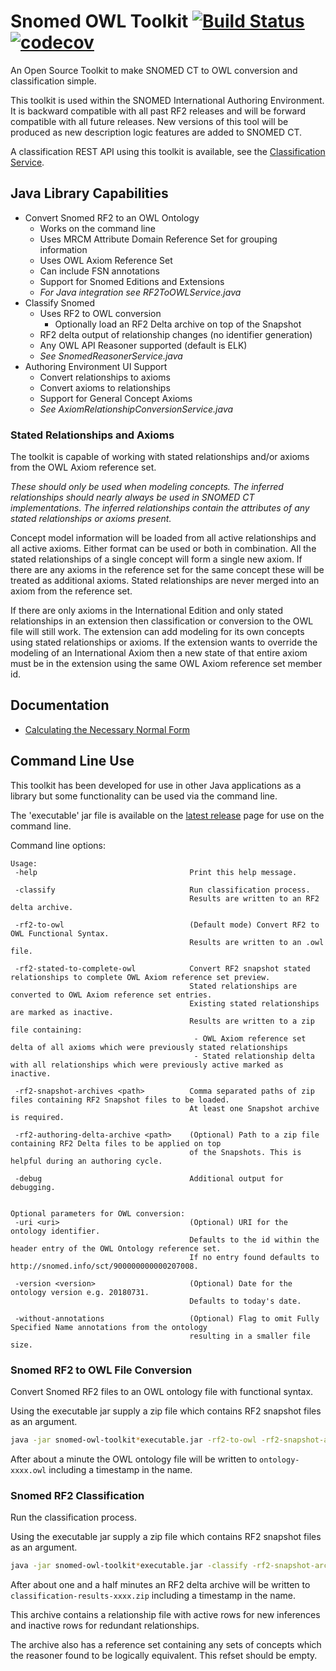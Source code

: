 # Snomed OWL Toolkit [![Build Status](https://travis-ci.org/IHTSDO/snomed-owl-toolkit.svg?branch=master)](https://travis-ci.org/IHTSDO/snomed-owl-toolkit) [![codecov](https://codecov.io/gh/IHTSDO/snomed-owl-toolkit/branch/master/graph/badge.svg)](https://codecov.io/gh/IHTSDO/snomed-owl-toolkit)

An Open Source Toolkit to make SNOMED CT to OWL conversion and classification simple.

This toolkit is used within the SNOMED International Authoring Environment. It is backward compatible with all past RF2 releases and will be forward compatible with all future releases. New versions of this tool will be produced as new description logic features are added to SNOMED CT.

A classification REST API using this toolkit is available, see the [Classification Service](https://github.com/IHTSDO/classification-service).

## Java Library Capabilities
- Convert Snomed RF2 to an OWL Ontology
  - Works on the command line
  - Uses MRCM Attribute Domain Reference Set for grouping information
  - Uses OWL Axiom Reference Set
  - Can include FSN annotations
  - Support for Snomed Editions and Extensions
  - *For Java integration see RF2ToOWLService.java*
- Classify Snomed
  - Uses RF2 to OWL conversion
    - Optionally load an RF2 Delta archive on top of the Snapshot
  - RF2 delta output of relationship changes (no identifier generation)
  - Any OWL API Reasoner supported (default is ELK)
  - *See SnomedReasonerService.java*
- Authoring Environment UI Support
  - Convert relationships to axioms
  - Convert axioms to relationships
  - Support for General Concept Axioms
  - *See AxiomRelationshipConversionService.java*
  
### Stated Relationships and Axioms
The toolkit is capable of working with stated relationships and/or axioms from the OWL Axiom reference set. 

_These should only be used when modeling concepts.
The inferred relationships should nearly always be used in SNOMED CT implementations. The inferred relationships contain the attributes of any stated relationships or axioms present._ 

Concept model information will be loaded from all active relationships and all active axioms. Either format can be used or both in combination. 
All the stated relationships of a single concept will form a single new axiom. If there are any axioms in the reference set for the same concept these will be treated as additional axioms. 
Stated relationships are never merged into an axiom from the reference set.

If there are only axioms in the International Edition and only stated relationships in an extension then classification or conversion to the OWL file will still work. 
The extension can add modeling for its own concepts using stated relationships or axioms. If the extension wants to override the modeling of an International Axiom then a new 
state of that entire axiom must be in the extension using the same OWL Axiom reference set member id.

## Documentation
* [Calculating the Necessary Normal Form](documentation/calculating-necessary-normal-form.md)

## Command Line Use

This toolkit has been developed for use in other Java applications as a library but some functionality 
can be used via the command line.

The 'executable' jar file is available on the [latest release](https://github.com/IHTSDO/snomed-owl-toolkit/releases) page for use on the command line. 

Command line options:
```
Usage:
 -help                                  Print this help message.

 -classify                              Run classification process.
                                        Results are written to an RF2 delta archive.

 -rf2-to-owl                            (Default mode) Convert RF2 to OWL Functional Syntax.
                                        Results are written to an .owl file.

 -rf2-stated-to-complete-owl            Convert RF2 snapshot stated relationships to complete OWL Axiom reference set preview.
                                        Stated relationships are converted to OWL Axiom reference set entries.
                                        Existing stated relationships are marked as inactive.
                                        Results are written to a zip file containing:
                                         - OWL Axiom reference set delta of all axioms which were previously stated relationships
                                         - Stated relationship delta with all relationships which were previously active marked as inactive.

 -rf2-snapshot-archives <path>          Comma separated paths of zip files containing RF2 Snapshot files to be loaded. 
                                        At least one Snapshot archive is required.

 -rf2-authoring-delta-archive <path>    (Optional) Path to a zip file containing RF2 Delta files to be applied on top 
                                        of the Snapshots. This is helpful during an authoring cycle.

 -debug                                 Additional output for debugging.


Optional parameters for OWL conversion:
 -uri <uri>                             (Optional) URI for the ontology identifier.
                                        Defaults to the id within the header entry of the OWL Ontology reference set.
                                        If no entry found defaults to http://snomed.info/sct/900000000000207008.

 -version <version>                     (Optional) Date for the ontology version e.g. 20180731.
                                        Defaults to today's date.

 -without-annotations                   (Optional) Flag to omit Fully Specified Name annotations from the ontology 
                                        resulting in a smaller file size.
```

### Snomed RF2 to OWL File Conversion
Convert Snomed RF2 files to an OWL ontology file with functional syntax.

Using the executable jar supply a zip file which contains RF2 snapshot files as an argument.
```bash
java -jar snomed-owl-toolkit*executable.jar -rf2-to-owl -rf2-snapshot-archives SnomedCT_InternationalRF2.zip
```
After about a minute the OWL ontology file will be written to `ontology-xxxx.owl` including a timestamp in the name.

### Snomed RF2 Classification
Run the classification process.

Using the executable jar supply a zip file which contains RF2 snapshot files as an argument.
```bash
java -jar snomed-owl-toolkit*executable.jar -classify -rf2-snapshot-archives SnomedCT_InternationalRF2.zip
```
After about one and a half minutes an RF2 delta archive will be written to `classification-results-xxxx.zip` including a timestamp in the name.

This archive contains a relationship file with active rows for new inferences and inactive rows for redundant relationships. 

The archive also has a reference set containing any sets of concepts which the reasoner found to be logically equivalent. This refset should be empty.
